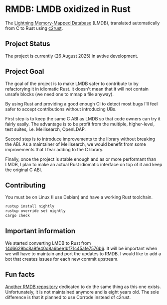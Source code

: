 # RMDB: LMDB oxidized in Rust

The [Lightning Memory-Mapped Database][LMDB] (LMDB), translated automatically
from C to Rust using [c2rust].

## Project Status

The project is currently (26 August 2025) in avtive development.

## Project Goal

The goal of the project is to make LMDB safer to contribute to by refactorying it in idiomatic Rust. it doesn't mean that it will not contain unsafe blocks (we need one to mmap a file anyway).

By using Rust and providing a good enough CI to detect most bugs I'll feel safer to accept contributions without introducing UBs.

First step is to keep the same C ABI as LMDB so that code owners can try it fairly easily. The advantage is to be profit from the multiple, higher-level, test suites, i.e. Meilisearch, OpenLDAP.

Second step is to introduce improvements to the library without breaking the ABI. As a maintainer of Meilisearch, we would benefit from some improvements that I fear adding to the C library.

Finally, once the project is stable enough and as or more performant than LMDB, I plan to make an actual Rust idiomatic interface on top of it and keep the original C ABI.

## Contributing

You must be on Linux (I use Debian) and have a working Rust toolchain.

```bash
rustup install nightly
rustup override set nightly
cargo check
```

## Important information

We started converting LMDB to Rust from [14d6629bc8a9fe40d8a6bee1bf71c45afe7576b6][start-commit].
It will be important when we will have to maintain and port the updates to RMDB. I would like to add a bot that creates issues for each new commit upstream.

## Fun facts

[Another RMDB repository][another-rmdb] dedicated to do the same thing as this one exists.
Unfortunately, it is not maintained anymore and is eight years old.
The sole difference is that it planned to use Corrode instead of c2rust.

[LMDB]: https://symas.com/lmdb/
[c2rust]: https://github.com/immunant/c2rust
[start-commit]: https://github.com/LMDB/lmdb/commit/14d6629bc8a9fe40d8a6bee1bf71c45afe7576b6
[another-rmdb]: https://github.com/oxidizers/rmdb
